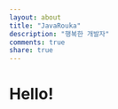 ```yaml
---
layout: about
title: "JavaRouka"
description: "행복한 개발자"
comments: true
share: true
---
```


# Hello!
